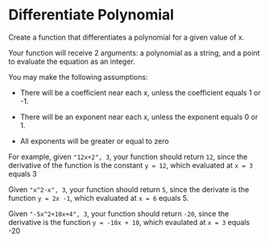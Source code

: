 # Differentiate Polynomial

Create a function that differentiates a polynomial for a given value of x.

Your function will receive 2 arguments: a polynomial as a string, and a point to evaluate the equation as an integer.

You may make the following assumptions:

* There will be a coefficient near each x, unless the coefficient equals 1 or -1.

* There will be an exponent near each x, unless the exponent equals 0 or 1.

* All exponents will be greater or equal to zero

For example, given `"12x+2", 3`, your function should return `12`, since the derivative of the function is the constant `y = 12`, which evaluated at `x = 3` equals 3

Given `"x^2-x", 3`, your function should return `5`, since the derivate is the function `y = 2x -1`, which evaluated at `x = 6` equals 5.

Given `"-5x^2+10x+4", 3`, your function should return `-20`, since the derivative is the function `y = -10x + 10`, which evaulated at `x = 3` equals -20
